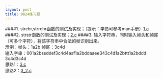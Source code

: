 ```yaml
---
layout: post
title: 0824练习题
---
```

####1.
strchr,strrchr函数的测试及实现；（提示：学员可参考man手册）<a
href="./1.c">1.c</a>
####2.
strstr函数的测试及实现；<a href="./2.c">2.c</a>
####3.
输入字符串，同时输入帧头和帧尾（可多个字符），将该字符串中合法的帧识别出来。<br>
示例：帧头：1a2b  帧尾：3c4d<br>
输入字串：001a2bssddef3c4d4asf1a2bddaaee343c4d1a2bttt1a2bddd 3c4d3c4d<br>思路1：<a href="./3.c">3.c</a><br>
思路2：<a href="./3_2.c">3_2.c</a><br>
